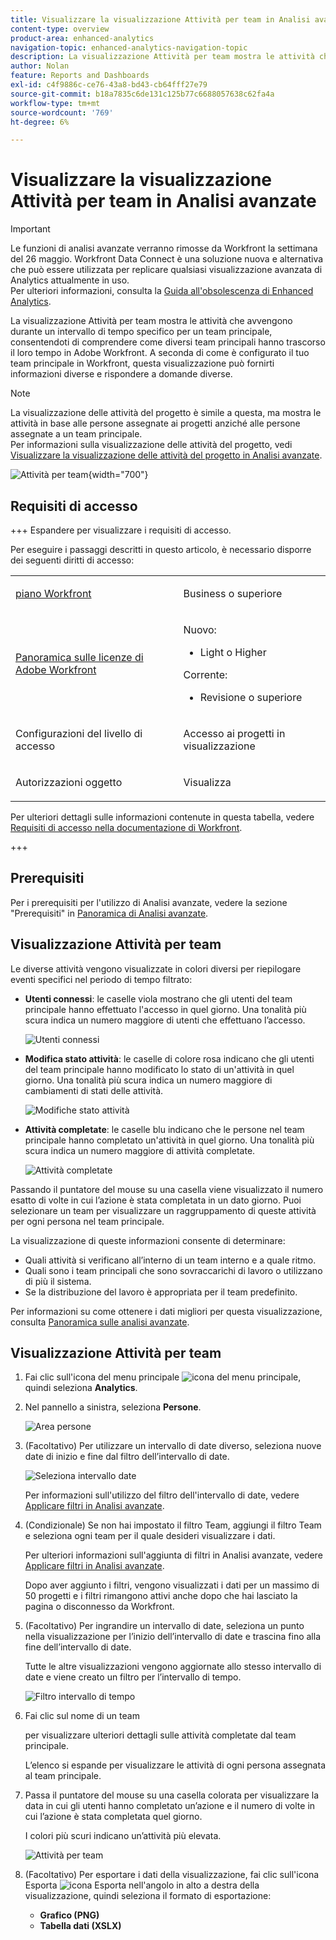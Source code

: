 ```yaml
---
title: Visualizzare la visualizzazione Attività per team in Analisi avanzate
content-type: overview
product-area: enhanced-analytics
navigation-topic: enhanced-analytics-navigation-topic
description: La visualizzazione Attività per team mostra le attività che avvengono durante un intervallo di tempo specifico per un team principale, consentendoti di comprendere come diversi team principali hanno trascorso il loro tempo in Adobe Workfront. A seconda di come è configurato il tuo team principale in Workfront, questa visualizzazione può fornirti informazioni diverse e rispondere a domande diverse.
author: Nolan
feature: Reports and Dashboards
exl-id: c4f9886c-ce76-43a8-bd43-cb64fff27e79
source-git-commit: b18a7835c6de131c125b77c6688057638c62fa4a
workflow-type: tm+mt
source-wordcount: '769'
ht-degree: 6%

---
```


# Visualizzare la visualizzazione Attività per team in Analisi avanzate

>[!IMPORTANT]
>
>Le funzioni di analisi avanzate verranno rimosse da Workfront la settimana del 26 maggio. Workfront Data Connect è una soluzione nuova e alternativa che può essere utilizzata per replicare qualsiasi visualizzazione avanzata di Analytics attualmente in uso. <br>Per ulteriori informazioni, consulta la [Guida all&#39;obsolescenza di Enhanced Analytics](/help/quicksilver/product-announcements/announcements/enhanced-analytics-deprecation.md).



<!-- Audited: 12/2023 -->

La visualizzazione Attività per team mostra le attività che avvengono durante un intervallo di tempo specifico per un team principale, consentendoti di comprendere come diversi team principali hanno trascorso il loro tempo in Adobe Workfront. A seconda di come è configurato il tuo team principale in Workfront, questa visualizzazione può fornirti informazioni diverse e rispondere a domande diverse.

>[!NOTE]
>
>La visualizzazione delle attività del progetto è simile a questa, ma mostra le attività in base alle persone assegnate ai progetti anziché alle persone assegnate a un team principale.\
>Per informazioni sulla visualizzazione delle attività del progetto, vedi [Visualizzare la visualizzazione delle attività del progetto in Analisi avanzate](../enhanced-analytics/project-activity-overview.md).

![Attività per team](assets/activity-by-team-350x113.png){width="700"}

## Requisiti di accesso

+++ Espandere per visualizzare i requisiti di accesso.

Per eseguire i passaggi descritti in questo articolo, è necessario disporre dei seguenti diritti di accesso:

<table style="table-layout:auto"> 
 <col> 
 <col> 
 <tbody> 
  <tr> 
   <td role="rowheader"><a href="https://business.adobe.com/products/workfront/pricing.html" target="_blank">piano Workfront</a></td> 
   <td> <p>Business o superiore</p> </td> 
  </tr> 
  <tr> 
   <td role="rowheader"><a href="../administration-and-setup/add-users/access-levels-and-object-permissions/wf-licenses.md" class="MCXref xref">Panoramica sulle licenze di Adobe Workfront</a></td> 
   <td>
      <p>Nuovo:</p> 
         <ul><li>Light o Higher</li></ul>
      <p>Corrente:</p>
         <ul><li>Revisione o superiore</li></ul>
   </td> 
  </tr> 
  <tr> 
   <td role="rowheader">Configurazioni del livello di accesso</td> 
   <td> <p>Accesso ai progetti in visualizzazione</p> <!--<p>Note: If you still don't have access, ask your Workfront administrator if they set additional restrictions in your access level.<br>For information on how a Workfront administrator can change your access level, see <a href="../administration-and-setup/add-users/configure-and-grant-access/create-modify-access-levels.md" class="MCXref xref">Create or modify custom access levels</a>.</p>--> </td> 
  </tr> 
  <tr> 
   <td role="rowheader">Autorizzazioni oggetto</td> 
   <td> <p>Visualizza</p> <!--<p>For information on requesting additional access, see <a href="../workfront-basics/grant-and-request-access-to-objects/request-access.md" class="MCXref xref">Request access to objects </a>.</p>--> </td> 
  </tr> 
 </tbody> 
</table>

Per ulteriori dettagli sulle informazioni contenute in questa tabella, vedere [Requisiti di accesso nella documentazione di Workfront](/help/quicksilver/administration-and-setup/add-users/access-levels-and-object-permissions/access-level-requirements-in-documentation.md).

+++

## Prerequisiti

Per i prerequisiti per l&#39;utilizzo di Analisi avanzate, vedere la sezione &quot;Prerequisiti&quot; in [Panoramica di Analisi avanzate](../enhanced-analytics/enhanced-analytics-overview.md).

## Visualizzazione Attività per team

Le diverse attività vengono visualizzate in colori diversi per riepilogare eventi specifici nel periodo di tempo filtrato:

* **Utenti connessi**: le caselle viola mostrano che gli utenti del team principale hanno effettuato l&#39;accesso in quel giorno. Una tonalità più scura indica un numero maggiore di utenti che effettuano l’accesso.

  ![Utenti connessi](assets/project-activity-users-logged-in.png)

* **Modifica stato attività**: le caselle di colore rosa indicano che gli utenti del team principale hanno modificato lo stato di un&#39;attività in quel giorno. Una tonalità più scura indica un numero maggiore di cambiamenti di stati delle attività.

  ![Modifiche stato attività](assets/project-activity-task-status-changes.png)

* **Attività completate**: le caselle blu indicano che le persone nel team principale hanno completato un&#39;attività in quel giorno. Una tonalità più scura indica un numero maggiore di attività completate.

  ![Attività completate](assets/project-activity-tasks-completed.png)

Passando il puntatore del mouse su una casella viene visualizzato il numero esatto di volte in cui l’azione è stata completata in un dato giorno. Puoi selezionare un team per visualizzare un raggruppamento di queste attività per ogni persona nel team principale.

La visualizzazione di queste informazioni consente di determinare:

* Quali attività si verificano all’interno di un team interno e a quale ritmo.
* Quali sono i team principali che sono sovraccarichi di lavoro o utilizzano di più il sistema.
* Se la distribuzione del lavoro è appropriata per il team predefinito.

Per informazioni su come ottenere i dati migliori per questa visualizzazione, consulta [Panoramica sulle analisi avanzate](../enhanced-analytics/enhanced-analytics-overview.md).

## Visualizzazione Attività per team

1. Fai clic sull&#39;icona del menu principale ![icona del menu principale](assets/main-menu-icon-16x12.png), quindi seleziona **Analytics**.
1. Nel pannello a sinistra, seleziona **Persone**.

   ![Area persone](assets/people-area-cropped-qs-350x276.png)

1. (Facoltativo) Per utilizzare un intervallo di date diverso, seleziona nuove date di inizio e fine dal filtro dell’intervallo di date.

   ![Seleziona intervallo date](assets/filters-select-date-range-350x344.png)

   Per informazioni sull&#39;utilizzo del filtro dell&#39;intervallo di date, vedere [Applicare filtri in Analisi avanzate](../enhanced-analytics/use-enhanced-analytics-filters.md).

1. (Condizionale) Se non hai impostato il filtro Team, aggiungi il filtro Team e seleziona ogni team per il quale desideri visualizzare i dati.

   Per ulteriori informazioni sull&#39;aggiunta di filtri in Analisi avanzate, vedere [Applicare filtri in Analisi avanzate](../enhanced-analytics/use-enhanced-analytics-filters.md).

   Dopo aver aggiunto i filtri, vengono visualizzati i dati per un massimo di 50 progetti e i filtri rimangono attivi anche dopo che hai lasciato la pagina o disconnesso da Workfront.

1. (Facoltativo) Per ingrandire un intervallo di date, seleziona un punto nella visualizzazione per l’inizio dell’intervallo di date e trascina fino alla fine dell’intervallo di date.

   Tutte le altre visualizzazioni vengono aggiornate allo stesso intervallo di date e viene creato un filtro per l’intervallo di tempo.

   ![Filtro intervallo di tempo](assets/timeframe-filter-350x220.png)

1. Fai clic sul nome di un team

   <!--
   <MadCap:conditionalText data-mc-conditions="QuicksilverOrClassic.Draft mode">
   or role
   </MadCap:conditionalText>
   -->

   per visualizzare ulteriori dettagli sulle attività completate dal team principale.

   L’elenco si espande per visualizzare le attività di ogni persona assegnata al team principale.

   <!--
   <span style="color: #ff1493;" data-mc-conditions="QuicksilverOrClassic.Draft mode"> Role not available</span>
   -->

1. Passa il puntatore del mouse su una casella colorata per visualizzare la data in cui gli utenti hanno completato un’azione e il numero di volte in cui l’azione è stata completata quel giorno.

   I colori più scuri indicano un’attività più elevata.

   ![Attività per team](assets/activity-by-team-activity-pop-up-350x155.png)

1. (Facoltativo) Per esportare i dati della visualizzazione, fai clic sull&#39;icona Esporta ![icona Esporta](assets/export.png) nell&#39;angolo in alto a destra della visualizzazione, quindi seleziona il formato di esportazione:

   * **Grafico (PNG)**
   * **Tabella dati (XSLX)**

